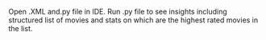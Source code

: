 Open .XML and.py file in IDE. Run .py file to see insights including structured list of movies and stats on which are the highest rated movies in the list.
